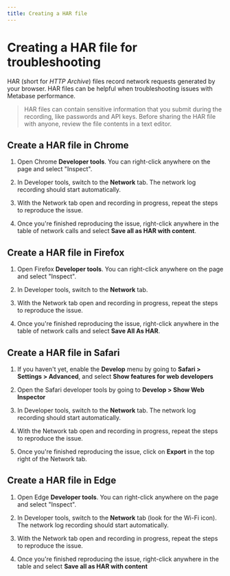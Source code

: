 ```yaml
---
title: Creating a HAR file
---
```


# Creating a HAR file for troubleshooting

HAR (short for _HTTP Archive_) files record network requests generated by your browser. HAR files can be helpful when troubleshooting issues with Metabase performance.

> HAR files can contain sensitive information that you submit during the recording, like passwords and API keys. Before sharing the HAR file with anyone, review the file contents in a text editor.

## Create a HAR file in Chrome

1. Open Chrome **Developer tools**.
   You can right-click anywhere on the page and select "Inspect".

2. In Developer tools, switch to the **Network** tab.
   The network log recording should start automatically.

3. With the Network tab open and recording in progress, repeat the steps to reproduce the issue.

4. Once you're finished reproducing the issue, right-click anywhere in the table of network calls and select **Save all as HAR with content**.

## Create a HAR file in Firefox

1. Open Firefox **Developer tools**. You can right-click anywhere on the page and select "Inspect".

2. In Developer tools, switch to the **Network** tab.

3. With the Network tab open and recording in progress, repeat the steps to reproduce the issue.

4. Once you're finished reproducing the issue, right-click anywhere in the table of network calls and select **Save All As HAR**.

## Create a HAR file in Safari

1. If you haven't yet, enable the **Develop** menu by going to **Safari > Settings > Advanced**, and select **Show features for web developers**

2. Open the Safari developer tools by going to **Develop > Show Web Inspector**

3. In Developer tools, switch to the **Network** tab. The network log recording should start automatically.

4. With the Network tab open and recording in progress, repeat the steps to reproduce the issue.

5. Once you're finished reproducing the issue, click on **Export** in the top right of the Network tab.

## Create a HAR file in Edge

1. Open Edge **Developer tools**. You can right-click anywhere on the page and select "Inspect".

2. In Developer tools, switch to the **Network** tab (look for the Wi-Fi icon). The network log recording should start automatically.

3. With the Network tab open and recording in progress, repeat the steps to reproduce the issue.

4. Once you're finished reproducing the issue, right-click anywhere in the table and select **Save all as HAR with content**
